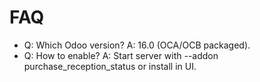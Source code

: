 # FAQ

- Q: Which Odoo version? A: 16.0 (OCA/OCB packaged).
- Q: How to enable? A: Start server with --addon purchase_reception_status or install in UI.
